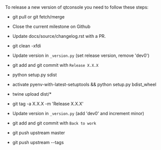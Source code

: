 To release a new version of qtconsole you need to follow these steps:

* git pull or git fetch/merge

* Close the current milestone on Github

* Update docs/source/changelog.rst with a PR.

* git clean -xfdi

* Update version in `_version.py` (set release version, remove 'dev0')

* git add and git commit with `Release X.X.X`

* python setup.py sdist

* activate pyenv-with-latest-setuptools && python setup.py bdist_wheel

* twine upload dist/*

* git tag -a X.X.X -m 'Release X.X.X'

* Update version in `_version.py` (add 'dev0' and increment minor)

* git add and git commit with `Back to work`

* git push upstream master

* git push upstream --tags
